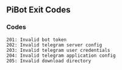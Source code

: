## PiBot Exit Codes

### Codes
```shell
201: Invalid bot token
202: Invalid telegram server config
203: Invalid telegram user credentials
204: Invalid telegram application config
205: Invalid download directory
```
